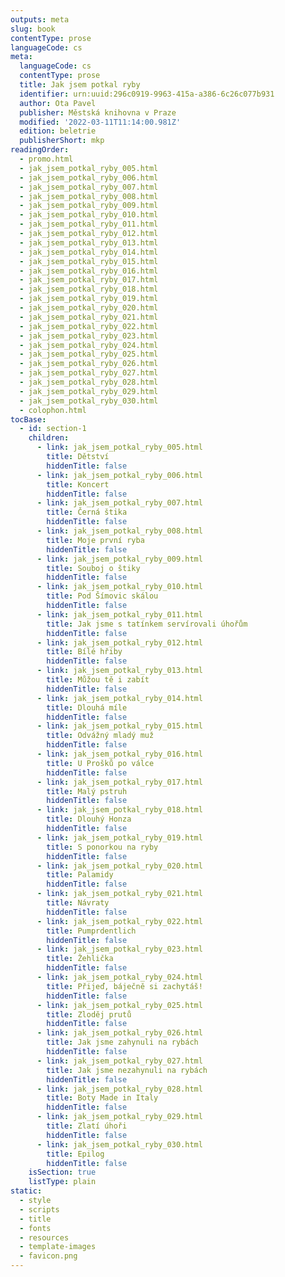```yaml
---
outputs: meta
slug: book
contentType: prose
languageCode: cs
meta:
  languageCode: cs
  contentType: prose
  title: Jak jsem potkal ryby
  identifier: urn:uuid:296c0919-9963-415a-a386-6c26c077b931
  author: Ota Pavel
  publisher: Městská knihovna v Praze
  modified: '2022-03-11T11:14:00.981Z'
  edition: beletrie
  publisherShort: mkp
readingOrder:
  - promo.html
  - jak_jsem_potkal_ryby_005.html
  - jak_jsem_potkal_ryby_006.html
  - jak_jsem_potkal_ryby_007.html
  - jak_jsem_potkal_ryby_008.html
  - jak_jsem_potkal_ryby_009.html
  - jak_jsem_potkal_ryby_010.html
  - jak_jsem_potkal_ryby_011.html
  - jak_jsem_potkal_ryby_012.html
  - jak_jsem_potkal_ryby_013.html
  - jak_jsem_potkal_ryby_014.html
  - jak_jsem_potkal_ryby_015.html
  - jak_jsem_potkal_ryby_016.html
  - jak_jsem_potkal_ryby_017.html
  - jak_jsem_potkal_ryby_018.html
  - jak_jsem_potkal_ryby_019.html
  - jak_jsem_potkal_ryby_020.html
  - jak_jsem_potkal_ryby_021.html
  - jak_jsem_potkal_ryby_022.html
  - jak_jsem_potkal_ryby_023.html
  - jak_jsem_potkal_ryby_024.html
  - jak_jsem_potkal_ryby_025.html
  - jak_jsem_potkal_ryby_026.html
  - jak_jsem_potkal_ryby_027.html
  - jak_jsem_potkal_ryby_028.html
  - jak_jsem_potkal_ryby_029.html
  - jak_jsem_potkal_ryby_030.html
  - colophon.html
tocBase:
  - id: section-1
    children:
      - link: jak_jsem_potkal_ryby_005.html
        title: Dětství
        hiddenTitle: false
      - link: jak_jsem_potkal_ryby_006.html
        title: Koncert
        hiddenTitle: false
      - link: jak_jsem_potkal_ryby_007.html
        title: Černá štika
        hiddenTitle: false
      - link: jak_jsem_potkal_ryby_008.html
        title: Moje první ryba
        hiddenTitle: false
      - link: jak_jsem_potkal_ryby_009.html
        title: Souboj o štiky
        hiddenTitle: false
      - link: jak_jsem_potkal_ryby_010.html
        title: Pod Šímovic skálou
        hiddenTitle: false
      - link: jak_jsem_potkal_ryby_011.html
        title: Jak jsme s tatínkem servírovali úhořům
        hiddenTitle: false
      - link: jak_jsem_potkal_ryby_012.html
        title: Bílé hřiby
        hiddenTitle: false
      - link: jak_jsem_potkal_ryby_013.html
        title: Můžou tě i zabít
        hiddenTitle: false
      - link: jak_jsem_potkal_ryby_014.html
        title: Dlouhá míle
        hiddenTitle: false
      - link: jak_jsem_potkal_ryby_015.html
        title: Odvážný mladý muž
        hiddenTitle: false
      - link: jak_jsem_potkal_ryby_016.html
        title: U Prošků po válce
        hiddenTitle: false
      - link: jak_jsem_potkal_ryby_017.html
        title: Malý pstruh
        hiddenTitle: false
      - link: jak_jsem_potkal_ryby_018.html
        title: Dlouhý Honza
        hiddenTitle: false
      - link: jak_jsem_potkal_ryby_019.html
        title: S ponorkou na ryby
        hiddenTitle: false
      - link: jak_jsem_potkal_ryby_020.html
        title: Palamidy
        hiddenTitle: false
      - link: jak_jsem_potkal_ryby_021.html
        title: Návraty
        hiddenTitle: false
      - link: jak_jsem_potkal_ryby_022.html
        title: Pumprdentlich
        hiddenTitle: false
      - link: jak_jsem_potkal_ryby_023.html
        title: Žehlička
        hiddenTitle: false
      - link: jak_jsem_potkal_ryby_024.html
        title: Přijeď, báječně si zachytáš!
        hiddenTitle: false
      - link: jak_jsem_potkal_ryby_025.html
        title: Zloděj prutů
        hiddenTitle: false
      - link: jak_jsem_potkal_ryby_026.html
        title: Jak jsme zahynuli na rybách
        hiddenTitle: false
      - link: jak_jsem_potkal_ryby_027.html
        title: Jak jsme nezahynuli na rybách
        hiddenTitle: false
      - link: jak_jsem_potkal_ryby_028.html
        title: Boty Made in Italy
        hiddenTitle: false
      - link: jak_jsem_potkal_ryby_029.html
        title: Zlatí úhoři
        hiddenTitle: false
      - link: jak_jsem_potkal_ryby_030.html
        title: Epilog
        hiddenTitle: false
    isSection: true
    listType: plain
static:
  - style
  - scripts
  - title
  - fonts
  - resources
  - template-images
  - favicon.png
---
```

